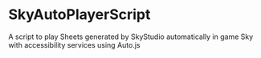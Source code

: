 # SkyAutoPlayerScript
A script to play Sheets generated by SkyStudio automatically in game Sky with accessibility services using Auto.js
